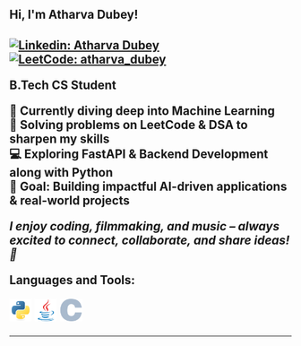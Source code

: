 <h2> Hi, I'm Atharva Dubey! <h2>

[![Linkedin: Atharva Dubey](https://img.shields.io/badge/-Atharva%20Dubey-blue?style=flat-square&logo=Linkedin&logoColor=white&link=https://www.linkedin.com/in/atharva-dubey-068258330/)](https://www.linkedin.com/in/atharva-dubey-068258330/)
[![LeetCode: atharva_dubey](https://img.shields.io/badge/-atharva__dubey-FFA116?style=flat-square&logo=leetcode&logoColor=white&link=https://leetcode.com/u/atharva_dubey/)](https://leetcode.com/u/atharva_dubey/)

<p>
B.Tech CS Student

🚀 Currently diving deep into **Machine Learning**  
🧠 Solving problems on **LeetCode & DSA** to sharpen my skills  
💻 Exploring **FastAPI & Backend Development** along with Python  
🎯 **Goal:** Building impactful AI-driven applications & real-world projects  

<em><b>I enjoy coding, filmmaking, and music</b> – always excited to connect, collaborate, and share ideas! 🚀</em>

</p>

**Languages and Tools:**
<p align="left">
<img src="https://raw.githubusercontent.com/devicons/devicon/master/icons/python/python-original.svg" alt="python" width="40" height="40"/>
<img src="https://raw.githubusercontent.com/devicons/devicon/master/icons/java/java-original.svg" alt="java" width="40" height="40"/>
<img src="https://raw.githubusercontent.com/devicons/devicon/master/icons/c/c-original.svg" alt="c" width="40" height="40"/>
</p>

---

